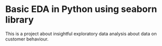 # Basic EDA in Python using seaborn library
This is a project about insightful exploratory data analysis about data on customer behaviour.
